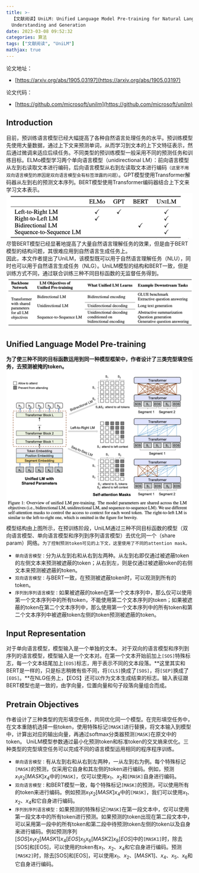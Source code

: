 ```yaml
---
title: >-
  【文献阅读】UniLM: Unified Language Model Pre-training for Natural Language
  Understanding and Generation
date: 2023-03-08 09:52:32
categories: 算法
tags: ["文献阅读", "UniLM"]
mathjax: true
---
```


论文地址：

* [https://arxiv.org/abs/1905.03197](https://arxiv.org/abs/1905.03197)

论文代码：

* [https://github.com/microsoft/unilm](https://github.com/microsoft/unilm)

<!-- more -->

## Introduction

目前，预训练语言模型已经大幅提高了各种自然语言处理任务的水平。预训练模型先使用大量数据，通过上下文来预测单词，从而学习到文本的上下文特征表示，然后通过微调来适应后续任务。不同类型的预训练模型一般采用不同的预测任务和训练目标。ELMo模型学习两个单向语言模型（unidirectional LM）：前向语言模型从左到右读取文本进行编码，后向语言模型从右到左读取文本进行编码`（这里不用双向语言模型的原因是双向语言模型会有标签泄露的问题）`。GPT模型使用Transformer解码器从左到右的预测文本序列。BERT模型使用Transformer编码器结合上下文来学习文本表示。
![ ](【文献阅读】UniLM-Unified-Language-Model-Pre-training-for-Natural-Language-Understanding-and-Generation/1.png)
尽管BERT模型已经显著地提高了大量自然语言理解任务的效果，但是由于BERT模型的结构问题，其很难应用到自然语言生成任务上。  
因此，本文作者提出了UniLM，该模型既可以用于自然语言理解任务（NLU），同时也可以用于自然语言生成任务（NLG）。UniLM模型的结构和BERT一致，但是训练方式不同，通过联合训练三种不同目标函数的无监督任务得到。
![ ](【文献阅读】UniLM-Unified-Language-Model-Pre-training-for-Natural-Language-Understanding-and-Generation/2.png)

## Unified Language Model Pre-training

**为了使三种不同的目标函数运用到同一种模型框架中，作者设计了三类完型填空任务，去预测被掩的token。**
![ ](【文献阅读】UniLM-Unified-Language-Model-Pre-training-for-Natural-Language-Understanding-and-Generation/3.png)
模型结构由上图所示，在预训练阶段，UniLM通过三种不同目标函数的模型（双向语言模型、单向语言模型和序列到序列语言模型）去优化同一个（share param）网络。`为了控制预测token可见的上下文，这里使用了不同的attention mask。`

* `单向语言模型：`分为从左到右和从右到左两种。从左到右即仅通过被遮蔽token的左侧文本来预测被遮蔽的token；从右到左，则是仅通过被遮蔽token的右侧文本来预测被遮蔽的token。
* `双向语言模型：`与BERT一致，在预测被遮蔽token时，可以观测到所有的token。
* `序列到序列语言模型：`如果被遮蔽的token在第一个文本序列中，那么仅可以使用第一个文本序列中的所有token，不能使用第二个文本序列的token；如果被遮蔽的token在第二个文本序列中，那么使用第一个文本序列中的所有token和第二个文本序列中被遮蔽token左侧的token预测被遮蔽的token。

## Input Representation

对于单向语言模型，模型输入是一个单独的文本。
对于双向的语言模型和序列到序列的语言模型，模型输入是一个文本对。在第一个文本开始前加上`[SOS]`特殊标志，每一个文本结尾加上`[EOS]`标志，用于表示不同的文本段落。**这里其实和BERT是一样的，只是标志稍微有些不同，将`[CLS]`换成了`[SOS]`，将`[SEP]`换成了`[EOS]`。**在NLG任务上，【EOS】还可以作为文本生成结束的标志。输入表征跟BERT模型也是一致的，由字向量，位置向量和句子段落向量组合而成。

## Pretrain Objectives

作者设计了三种类型的完形填空任务，共同优化同一个模型。在完形填空任务中，在文本重随机选择一些token，使用特殊标记`[MASK]`进行替换，将文本输入到模型中，计算出对应的输出向量，再通过softmax分类器预测`[MASK]`在原文中的token。
UniLM模型参数通过最小化预测token和标准token的交叉熵来优化。三种类型的完型填空任务可以完成不同的语言模型运用相同的程序程序训练。

* `单向语言模型：`有从左到右和从右到左两种，一从左到右为例。每个特殊标记`[MASK]`的预测，仅采用它自身和其左侧的token进行编码。例如，预测$x_1x_2[MASK]x_4$中的`[MASK]`，仅可以使用$x_1$、$x_2$和`[MASK]`自身进行编码。
* `双向语言模型：`和BERT模型一致，每个特殊标记`[MASK]`的预测，可以使用所有的token来进行编码。例如预测$x_1x_2[MASK]x_4$中的`[MASK]`，我们可以使用$x_1$、$x_2$、$x_4$和它自身进行编码。
* `序列到序列语言模型：`如果预测的特殊标记`[MASK]`在第一段文本中，仅可以使用第一段文本中的所有token进行预测。如果预测的token出现在第二段文本中，可以采用第一段中的所有token和第二段中待预测token左侧的token以及自身来进行编码。例如预测序列$[SOS]x_1x_2[MASK1]x_4[EOS]x_5x_6[MASK2]x_8[EOS]$中的`[MASK1]`时，除去[SOS]和[EOS]，可以使用的token有$x_1$、$x_2$、$x_4$和它自身进行编码。预测`[MASK2]`时，除去[SOS]和[EOS]，可以使用$x_1$、$x_2$、$[MASK1]$、$x_4$、$x_5$、$x_6$和它自身进行编码。
